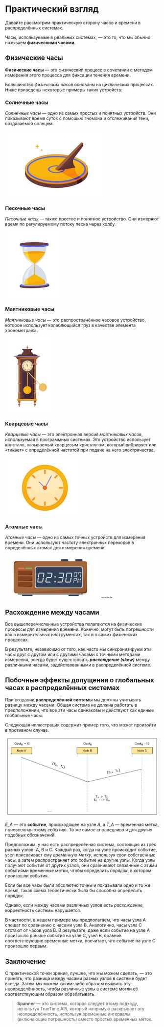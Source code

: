 
# Практический взгляд

Давайте рассмотрим практическую сторону часов и времени в распределённых системах.


Часы, используемые в реальных системах, — это то, что мы обычно называем **физическими часами**.

## Физические часы
**Физические часы** — это физический процесс в сочетании с методом измерения этого процесса для фиксации течения времени.

Большинство *физических часов* основаны на циклических процессах. Ниже приведены некоторые примеры таких устройств:

### Солнечные часы
*Солнечные часы* — одно из самых простых и понятных устройств. Они показывают время суток с помощью гномона и отслеживания тени, создаваемой солнцем.

![img_1.png](img/img_1.png)

### Песочные часы
*Песочные часы* — также простое и понятное устройство. Они измеряют время по регулируемому потоку песка через колбу.

![img_2.png](img/img_2.png)

### Маятниковые часы
*Маятниковые часы* — это распространённое часовое устройство, которое использует колеблющийся груз в качестве элемента хронометража.

![img_3.png](img/img_3.png)

### Кварцевые часы
*Кварцевые часы* — это электронная версия *маятниковых часов*, используемая в программных системах. Это устройство использует кристалл, называемый кварцевым кристаллом, который вибрирует или «тикает» с определённой частотой при подаче на него электричества.

![img_4.png](img/img_4.png)

### Атомные часы
*Атомные часы* — одно из самых точных устройств для измерения времени. Они используют частоту электронных переходов в определённых атомах для измерения времени.

![img_5.png](img/img_5.png)~~~~

## Расхождение между часами
Все вышеперечисленные устройства полагаются на физические процессы для измерения времени. Конечно, могут быть погрешности как в измерительных инструментах, так и в самих физических процессах.

В результате, независимо от того, как часто мы синхронизируем эти часы друг с другом или с другими часами с точными методами измерения, всегда будет существовать ***расхождение (skew)*** между различными часами, задействованными в распределённой системе.

## Побочные эффекты допущения о глобальных часах в распределённых системах
При создании **распределённой системы** мы должны учитывать разницу между часами. Общая система не должна работать в предположении, что все эти часы одинаковы и действуют как единые глобальные часы.

Следующая иллюстрация содержит пример того, что может произойти в противном случае.

![img_6.png](img/img_6.png)

*E_A* — это **событие**, происходящее на узле *A*, а *T_A* — временная метка, присвоенная этому событию. То же самое справедливо и для других подобных обозначений.

Предположим, у нас есть распределённая система, состоящая из трёх разных узлов: A, B и C. Каждый раз, когда на узле происходит событие, узел присваивает ему *временную метку*, используя свои собственные часы, а затем распространяет это событие на другие узлы. Когда узлы получают события от других узлов, они сравнивают связанные с этими событиями временные метки, чтобы определить *порядок*, в котором произошли события.

Если бы все часы были абсолютно точны и показывали одно и то же время, такая схема теоретически была бы способна определить порядок.

Однако, если между часами различных узлов есть *расхождение*, корректность системы нарушается.

В частности, в нашем примере мы предполагаем, что часы узла A спешат по сравнению с часами узла B. Аналогично, часы узла C отстают от часов узла B. В результате, даже если событие на узле A произошло раньше события на узле C, узел B, сравнив соответствующие временные метки, посчитает, что событие на узле C произошло первым.

## Заключение
С практической точки зрения, лучшее, что мы можем сделать, — это принять, что разница между часами разных узлов в системе будет всегда. Затем мы можем каким-либо образом выявить эту неопределённость, чтобы различные узлы в системе могли её соответствующим образом обрабатывать.

> **Spanner** — это система, которая следует этому подходу, используя TrueTime API, который напрямую раскрывает эту неопределённость, используя временные интервалы (включающие погрешность) вместо простых временных меток.